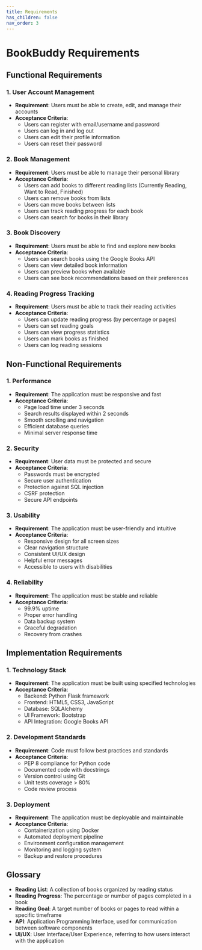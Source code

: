 ```yaml
---
title: Requirements
has_children: false
nav_order: 3
---
```


# BookBuddy Requirements

## Functional Requirements

### 1. User Account Management
- **Requirement**: Users must be able to create, edit, and manage their accounts
- **Acceptance Criteria**:
  - Users can register with email/username and password
  - Users can log in and log out
  - Users can edit their profile information
  - Users can reset their password

### 2. Book Management
- **Requirement**: Users must be able to manage their personal library
- **Acceptance Criteria**:
  - Users can add books to different reading lists (Currently Reading, Want to Read, Finished)
  - Users can remove books from lists
  - Users can move books between lists
  - Users can track reading progress for each book
  - Users can search for books in their library

### 3. Book Discovery
- **Requirement**: Users must be able to find and explore new books
- **Acceptance Criteria**:
  - Users can search books using the Google Books API
  - Users can view detailed book information
  - Users can preview books when available
  - Users can see book recommendations based on their preferences

### 4. Reading Progress Tracking
- **Requirement**: Users must be able to track their reading activities
- **Acceptance Criteria**:
  - Users can update reading progress (by percentage or pages)
  - Users can set reading goals
  - Users can view progress statistics
  - Users can mark books as finished
  - Users can log reading sessions

## Non-Functional Requirements

### 1. Performance
- **Requirement**: The application must be responsive and fast
- **Acceptance Criteria**:
  - Page load time under 3 seconds
  - Search results displayed within 2 seconds
  - Smooth scrolling and navigation
  - Efficient database queries
  - Minimal server response time

### 2. Security
- **Requirement**: User data must be protected and secure
- **Acceptance Criteria**:
  - Passwords must be encrypted
  - Secure user authentication
  - Protection against SQL injection
  - CSRF protection
  - Secure API endpoints

### 3. Usability
- **Requirement**: The application must be user-friendly and intuitive
- **Acceptance Criteria**:
  - Responsive design for all screen sizes
  - Clear navigation structure
  - Consistent UI/UX design
  - Helpful error messages
  - Accessible to users with disabilities

### 4. Reliability
- **Requirement**: The application must be stable and reliable
- **Acceptance Criteria**:
  - 99.9% uptime
  - Proper error handling
  - Data backup system
  - Graceful degradation
  - Recovery from crashes

## Implementation Requirements

### 1. Technology Stack
- **Requirement**: The application must be built using specified technologies
- **Acceptance Criteria**:
  - Backend: Python Flask framework
  - Frontend: HTML5, CSS3, JavaScript
  - Database: SQLAlchemy
  - UI Framework: Bootstrap
  - API Integration: Google Books API

### 2. Development Standards
- **Requirement**: Code must follow best practices and standards
- **Acceptance Criteria**:
  - PEP 8 compliance for Python code
  - Documented code with docstrings
  - Version control using Git
  - Unit tests coverage > 80%
  - Code review process

### 3. Deployment
- **Requirement**: The application must be deployable and maintainable
- **Acceptance Criteria**:
  - Containerization using Docker
  - Automated deployment pipeline
  - Environment configuration management
  - Monitoring and logging system
  - Backup and restore procedures

## Glossary

- **Reading List**: A collection of books organized by reading status
- **Reading Progress**: The percentage or number of pages completed in a book
- **Reading Goal**: A target number of books or pages to read within a specific timeframe
- **API**: Application Programming Interface, used for communication between software components
- **UI/UX**: User Interface/User Experience, referring to how users interact with the application
